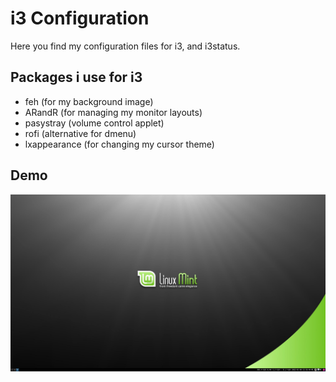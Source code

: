 # i3 Configuration

Here you find my configuration files for i3, and i3status.

## Packages i use for i3

- feh (for my background image)
- ARandR (for managing my monitor layouts)
- pasystray (volume control applet)
- rofi (alternative for dmenu)
- lxappearance (for changing my cursor theme)

## Demo

![Demo](demo.png)
